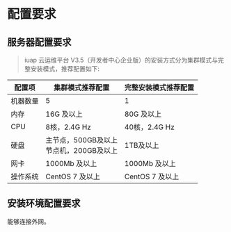# 配置要求

## 服务器配置要求
> iuap 云运维平台 V3.5（开发者中心企业版）的安装方式分为集群模式与完整安装模式，推荐配置如下:

配置项 | 集群模式推荐配置 | 完整安装模式推荐配置
---|---|---
机器数量 | 5 | 1
内存 | 16G 及以上 | 80G 及以上
CPU  | 8核，2.4G Hz|40核，2.4G Hz
硬盘 | 主节点，500GB及以上<br/>节点机，200GB及以上|1TB及以上
网卡 | 1000Mb 及以上 | 1000Mb 及以上
操作系统 | CentOS 7 及以上 | CentOS 7 及以上

## 安装环境配置要求
能够连接外网。